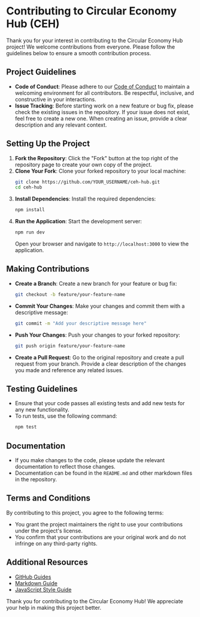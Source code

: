 # Contributing to Circular Economy Hub (CEH)

Thank you for your interest in contributing to the Circular Economy Hub project! We welcome contributions from everyone. Please follow the guidelines below to ensure a smooth contribution process.

## Project Guidelines
- **Code of Conduct**: Please adhere to our [Code of Conduct](CODE_OF_CONDUCT.md) to maintain a welcoming environment for all contributors. Be respectful, inclusive, and constructive in your interactions.
- **Issue Tracking**: Before starting work on a new feature or bug fix, please check the existing issues in the repository. If your issue does not exist, feel free to create a new one. When creating an issue, provide a clear description and any relevant context.

## Setting Up the Project
1. **Fork the Repository**: Click the "Fork" button at the top right of the repository page to create your own copy of the project.
2. **Clone Your Fork**: Clone your forked repository to your local machine:
   ```bash
   git clone https://github.com/YOUR_USERNAME/ceh-hub.git
   cd ceh-hub
   ```
3. **Install Dependencies**: Install the required dependencies:
   ```bash
   npm install
   ```
4. **Run the Application**: Start the development server:
   ```bash
   npm run dev
   ```
   Open your browser and navigate to `http://localhost:3000` to view the application.

## Making Contributions
- **Create a Branch**: Create a new branch for your feature or bug fix:
  ```bash
  git checkout -b feature/your-feature-name
  ```
- **Commit Your Changes**: Make your changes and commit them with a descriptive message:
  ```bash
  git commit -m "Add your descriptive message here"
  ```
- **Push Your Changes**: Push your changes to your forked repository:
  ```bash
  git push origin feature/your-feature-name
  ```
- **Create a Pull Request**: Go to the original repository and create a pull request from your branch. Provide a clear description of the changes you made and reference any related issues.

## Testing Guidelines
- Ensure that your code passes all existing tests and add new tests for any new functionality.
- To run tests, use the following command:
  ```bash
  npm test
  ```

## Documentation
- If you make changes to the code, please update the relevant documentation to reflect those changes.
- Documentation can be found in the `README.md` and other markdown files in the repository.

## Terms and Conditions
By contributing to this project, you agree to the following terms:
- You grant the project maintainers the right to use your contributions under the project's license.
- You confirm that your contributions are your original work and do not infringe on any third-party rights.

## Additional Resources
- [GitHub Guides](https://guides.github.com/)
- [Markdown Guide](https://www.markdownguide.org/)
- [JavaScript Style Guide](https://google.github.io/styleguide/jsguide.html)

Thank you for contributing to the Circular Economy Hub! We appreciate your help in making this project better.
